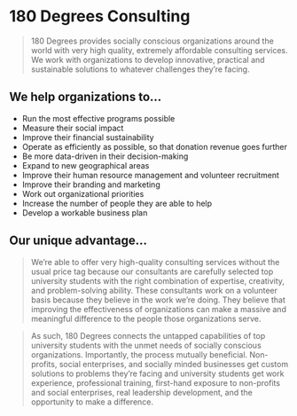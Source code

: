 # 180 Degrees Consulting
> 180 Degrees provides socially conscious organizations around the world with very high quality, extremely affordable consulting services. We work with organizations to  develop innovative, practical and sustainable solutions to whatever challenges they’re facing.

## We help organizations to…

- Run the most effective programs possible
- Measure their social impact
- Improve their financial sustainability
- Operate as efficiently as possible, so that donation revenue goes further
- Be more data-driven in their decision-making
- Expand to new geographical areas
- Improve their human resource management and volunteer recruitment
- Improve their branding and marketing
- Work out organizational priorities
- Increase the number of people they are able to help
- Develop a workable business plan

## Our unique advantage…

> We’re able to offer very high-quality consulting services without the usual price tag because our consultants are carefully selected top university students with the right combination of expertise, creativity, and problem-solving ability. These consultants work on a volunteer basis because they believe in the work we’re doing. They believe that improving the effectiveness of organizations can make a massive and meaningful difference to the people those organizations serve.

> As such, 180 Degrees connects the untapped capabilities of top university students with the unmet needs of socially conscious organizations. Importantly, the process mutually beneficial. Non-profits, social enterprises, and socially minded businesses get custom solutions to problems they’re facing and university students get work experience, professional training, first-hand exposure to non-profits and social enterprises, real leadership development, and the opportunity to make a difference.
